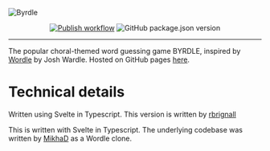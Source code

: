 ![Byrdle](https://raw.githubusercontent.com/rbrignall/byrdle/main/public/img/byrdle_og_1200x630.png)
<div align="center">
  <a href="https://rbrignall.github.io/byrdle/" ><img src="https://github.com/rbrignall/byrdle/workflows/Publish/badge.svg?branch=main" alt="Publish workflow"/></a>
  <img src="https://img.shields.io/github/package-json/v/rbrignall/byrdle" alt="GitHub package.json version" />
</div>

---
The popular choral-themed word guessing game BYRDLE, inspired by [Wordle](https://www.powerlanguage.co.uk/wordle/) by Josh Wardle.
Hosted on GitHub pages [here](https://rbrignall.github.io/byrdle/).



# Technical details
Written using Svelte in Typescript. This version is written by [rbrignall](https://github.com/rbrignall/)

This is written with Svelte in Typescript. The underlying codebase was written by [MikhaD](https://github.com/MikhaD) as a Wordle clone.
